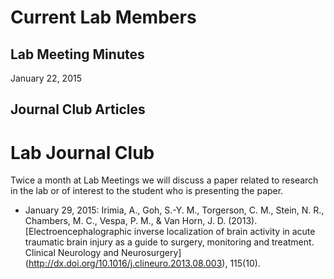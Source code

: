# Current Lab Members

   
## Lab Meeting Minutes

January 22, 2015

## Journal Club Articles

# Lab Journal Club

Twice a month at Lab Meetings we will discuss a paper related to research in the lab or of interest to the student who is presenting the paper.
- January 29, 2015: Irimia, A., Goh, S.-Y. M., Torgerson, C. M., Stein, N. R., Chambers, M. C., Vespa, P. M., & Van Horn, J. D. (2013). [Electroencephalographic inverse localization of brain activity in acute traumatic brain injury as a guide to surgery, monitoring and treatment. Clinical Neurology and Neurosurgery] (http://dx.doi.org/10.1016/j.clineuro.2013.08.003), 115(10).


